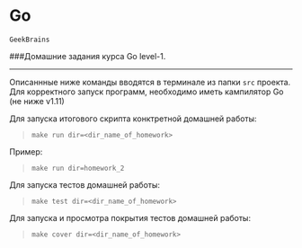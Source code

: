 # Go
`GeekBrains`

###Домашние задания курса Go level-1.
___

Описаннные ниже команды вводятся в терминале из папки `src` проекта.
Для корректного запуск программ, необходимо иметь кампилятор Go (не ниже v1.11)

Для запуска итогового скрипта конктретной домашней работы:
>`make run dir=<dir_name_of_homework>`

Пример:
>`make run dir=homework_2`

Для запуска тестов домашней работы:
>`make test dir=<dir_name_of_homework>`

Для запуска и просмотра покрытия тестов домашней работы:
>`make cover dir=<dir_name_of_homework>`


